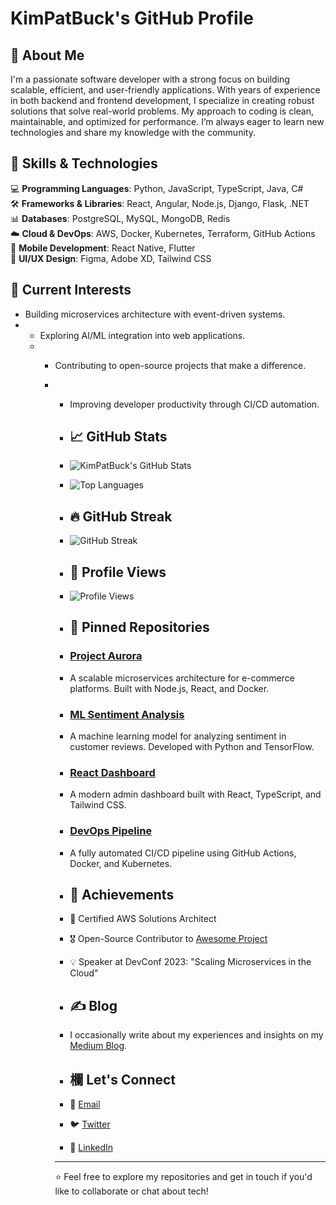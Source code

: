 # KimPatBuck's GitHub Profile

## 👋 About Me  
I'm a passionate software developer with a strong focus on building scalable, efficient, and user-friendly applications. With years of experience in both backend and frontend development, I specialize in creating robust solutions that solve real-world problems. My approach to coding is clean, maintainable, and optimized for performance. I’m always eager to learn new technologies and share my knowledge with the community.

## 🚀 Skills & Technologies  
💻 **Programming Languages**: Python, JavaScript, TypeScript, Java, C#  
🛠 **Frameworks & Libraries**: React, Angular, Node.js, Django, Flask, .NET  
📊 **Databases**: PostgreSQL, MySQL, MongoDB, Redis  
☁️ **Cloud & DevOps**: AWS, Docker, Kubernetes, Terraform, GitHub Actions  
📱 **Mobile Development**: React Native, Flutter  
🎨 **UI/UX Design**: Figma, Adobe XD, Tailwind CSS  

## 🔭 Current Interests  
- Building microservices architecture with event-driven systems.
- - Exploring AI/ML integration into web applications.
  - - Contributing to open-source projects that make a difference.
    - - Improving developer productivity through CI/CD automation.
     
      - ## 📈 GitHub Stats
      - ![KimPatBuck's GitHub Stats](https://github-readme-stats.vercel.app/api?username=KimPatBuck&show_icons=true&theme=radical&count_private=true)
      - ![Top Languages](https://github-readme-stats.vercel.app/api/top-langs/?username=KimPatBuck&layout=compact&theme=radical)
     
      - ## 🔥 GitHub Streak
      - ![GitHub Streak](https://github-readme-streak-stats.herokuapp.com/?user=KimPatBuck&theme=radical)
     
      - ## 👀 Profile Views
      - ![Profile Views](https://komarev.com/ghpvc/?username=KimPatBuck&color=blue&style=flat)
     
      - ## 📌 Pinned Repositories
      - ### [Project Aurora](https://github.com/KimPatBuck/Project-Aurora)
      - A scalable microservices architecture for e-commerce platforms. Built with Node.js, React, and Docker.
     
      - ### [ML Sentiment Analysis](https://github.com/KimPatBuck/ML-Sentiment-Analysis)
      - A machine learning model for analyzing sentiment in customer reviews. Developed with Python and TensorFlow.
     
      - ### [React Dashboard](https://github.com/KimPatBuck/React-Dashboard)
      - A modern admin dashboard built with React, TypeScript, and Tailwind CSS.
     
      - ### [DevOps Pipeline](https://github.com/KimPatBuck/DevOps-Pipeline)
      - A fully automated CI/CD pipeline using GitHub Actions, Docker, and Kubernetes.
     
      - ## 🌟 Achievements
      - 📜 Certified AWS Solutions Architect
      - 🎖 Open-Source Contributor to [Awesome Project](https://github.com/KimPatBuck/Awesome-Project)
      - 💡 Speaker at DevConf 2023: "Scaling Microservices in the Cloud"
     
      - ## ✍️ Blog
      - I occasionally write about my experiences and insights on my [Medium Blog](https://medium.com/@KimPatBuck).
     
      - ## 欄 Let's Connect
      - 📧 [Email](mailto:kimpatbuck@example.com)
      - 🐦 [Twitter](https://twitter.com/KimPatBuck)
      - 💼 [LinkedIn](https://linkedin.com/in/KimPatBuck)
     
      - ---

      ⭐ Feel free to explore my repositories and get in touch if you'd like to collaborate or chat about tech!
